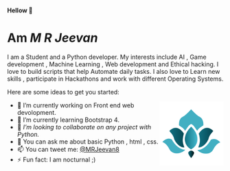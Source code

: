 #### Hellow 👋

# Am *M R Jeevan*




 

I am a Student and a Python developer. My interests include AI , Game development , Machine Learning , Web development and Ethical hacking.
I love to build scripts that help Automate daily tasks. I also love to Learn new skills , participate in Hackathons and work with different Operating Systems. 

Here are some ideas to get you started:

<a href="logo.png"><img src = "logo.png" align="right" width="150" height="150" ></a>
- 🔭 I’m currently working on Front end web devolopment.
- 🌱 I’m currently learning Bootstrap 4.
- 🤔 *I’m looking to collaborate on any project with Python.* 
- 💬 You can ask me about basic Python , html , css. 
- 📫 You can tweet me: [@MRJeevan8](https://twitter.com/MRJeevan8) 
- ⚡ Fun fact: I am nocturnal ;)

